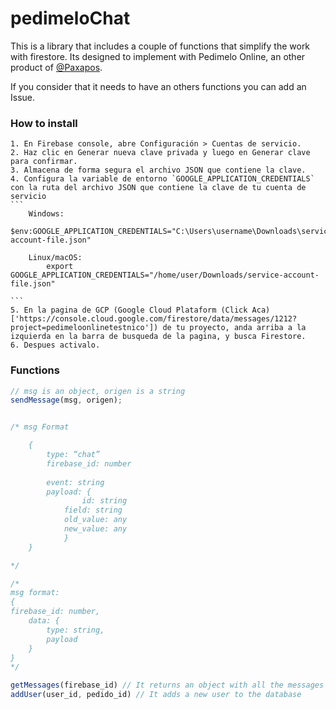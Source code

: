 # pedimeloChat
 
This is a library that includes a couple of functions that simplify the work with firestore. Its designed to implement with Pedimelo Online, an other product of [@Paxapos](https://github.com/paxapos).

If you consider that it needs to have an others functions you can add an Issue.

### How to install

	1. En Firebase console, abre Configuración > Cuentas de servicio.
	2. Haz clic en Generar nueva clave privada y luego en Generar clave para confirmar.
	3. Almacena de forma segura el archivo JSON que contiene la clave.
	4. Configura la variable de entorno `GOOGLE_APPLICATION_CREDENTIALS` con la ruta del archivo JSON que contiene la clave de tu cuenta de servicio
	```
		Windows: 
			$env:GOOGLE_APPLICATION_CREDENTIALS="C:\Users\username\Downloads\service-account-file.json"

		Linux/macOS:
			export GOOGLE_APPLICATION_CREDENTIALS="/home/user/Downloads/service-account-file.json"

	```		
	5. En la pagina de GCP (Google Cloud Plataform (Click Aca)['https://console.cloud.google.com/firestore/data/messages/1212?project=pedimeloonlinetestnico']) de tu proyecto, anda arriba a la izquierda en la barra de busqueda de la pagina, y busca Firestore.
	6. Despues activalo.

### Functions

```js
// msg is an object, origen is a string
sendMessage(msg, origen);


/* msg Format

	{
   		type: “chat”
   		firebase_id: number
  
   		event: string
   		payload: {
        		id: string
			field: string
			old_value: any
			new_value: any
     		}
	}

*/

/*
msg format:
{
firebase_id: number,
    data: {
        type: string,
        payload
    }
}
*/

getMessages(firebase_id) // It returns an object with all the messages sended to an user
addUser(user_id, pedido_id) // It adds a new user to the database
```

